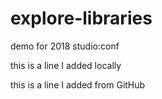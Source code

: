 # explore-libraries
demo for 2018 studio:conf

this is a line I added locally

this is a line I added from GitHub
